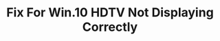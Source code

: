 ---
title: 'Fix For Win.10 HDTV Not Displaying Correctly'
redirect_to:
  - 'https://discuss.pencil2d.org/t/fix-for-win-10-hdtv-not-displaying-correctly/1355'
---